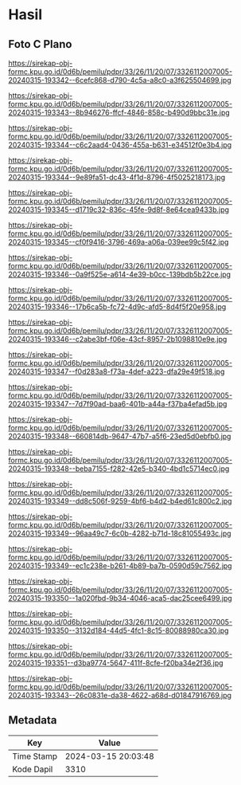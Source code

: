# Hasil

## Foto C Plano

https://sirekap-obj-formc.kpu.go.id/0d6b/pemilu/pdpr/33/26/11/20/07/3326112007005-20240315-193342--6cefc868-d790-4c5a-a8c0-a3f625504699.jpg

https://sirekap-obj-formc.kpu.go.id/0d6b/pemilu/pdpr/33/26/11/20/07/3326112007005-20240315-193343--8b946276-ffcf-4846-858c-b490d9bbc31e.jpg

https://sirekap-obj-formc.kpu.go.id/0d6b/pemilu/pdpr/33/26/11/20/07/3326112007005-20240315-193344--c6c2aad4-0436-455a-b631-e34512f0e3b4.jpg

https://sirekap-obj-formc.kpu.go.id/0d6b/pemilu/pdpr/33/26/11/20/07/3326112007005-20240315-193344--9e89fa51-dc43-4f1d-8796-4f5025218173.jpg

https://sirekap-obj-formc.kpu.go.id/0d6b/pemilu/pdpr/33/26/11/20/07/3326112007005-20240315-193345--d1719c32-836c-45fe-9d8f-8e64cea9433b.jpg

https://sirekap-obj-formc.kpu.go.id/0d6b/pemilu/pdpr/33/26/11/20/07/3326112007005-20240315-193345--cf0f9416-3796-469a-a06a-039ee99c5f42.jpg

https://sirekap-obj-formc.kpu.go.id/0d6b/pemilu/pdpr/33/26/11/20/07/3326112007005-20240315-193346--0a9f525e-a614-4e39-b0cc-139bdb5b22ce.jpg

https://sirekap-obj-formc.kpu.go.id/0d6b/pemilu/pdpr/33/26/11/20/07/3326112007005-20240315-193346--17b6ca5b-fc72-4d9c-afd5-8d4f5f20e958.jpg

https://sirekap-obj-formc.kpu.go.id/0d6b/pemilu/pdpr/33/26/11/20/07/3326112007005-20240315-193346--c2abe3bf-f06e-43cf-8957-2b1098810e9e.jpg

https://sirekap-obj-formc.kpu.go.id/0d6b/pemilu/pdpr/33/26/11/20/07/3326112007005-20240315-193347--f0d283a8-f73a-4def-a223-dfa29e49f518.jpg

https://sirekap-obj-formc.kpu.go.id/0d6b/pemilu/pdpr/33/26/11/20/07/3326112007005-20240315-193347--7d7f90ad-baa6-401b-a44a-f37ba4efad5b.jpg

https://sirekap-obj-formc.kpu.go.id/0d6b/pemilu/pdpr/33/26/11/20/07/3326112007005-20240315-193348--660814db-9647-47b7-a5f6-23ed5d0ebfb0.jpg

https://sirekap-obj-formc.kpu.go.id/0d6b/pemilu/pdpr/33/26/11/20/07/3326112007005-20240315-193348--beba7155-f282-42e5-b340-4bd1c5714ec0.jpg

https://sirekap-obj-formc.kpu.go.id/0d6b/pemilu/pdpr/33/26/11/20/07/3326112007005-20240315-193349--dd8c506f-9259-4bf6-b4d2-b4ed61c800c2.jpg

https://sirekap-obj-formc.kpu.go.id/0d6b/pemilu/pdpr/33/26/11/20/07/3326112007005-20240315-193349--96aa49c7-6c0b-4282-b71d-18c81055493c.jpg

https://sirekap-obj-formc.kpu.go.id/0d6b/pemilu/pdpr/33/26/11/20/07/3326112007005-20240315-193349--ec1c238e-b261-4b89-ba7b-0590d59c7562.jpg

https://sirekap-obj-formc.kpu.go.id/0d6b/pemilu/pdpr/33/26/11/20/07/3326112007005-20240315-193350--1a020fbd-9b34-4046-aca5-dac25cee6499.jpg

https://sirekap-obj-formc.kpu.go.id/0d6b/pemilu/pdpr/33/26/11/20/07/3326112007005-20240315-193350--3132d184-44d5-4fc1-8c15-80088980ca30.jpg

https://sirekap-obj-formc.kpu.go.id/0d6b/pemilu/pdpr/33/26/11/20/07/3326112007005-20240315-193351--d3ba9774-5647-411f-8cfe-f20ba34e2f36.jpg

https://sirekap-obj-formc.kpu.go.id/0d6b/pemilu/pdpr/33/26/11/20/07/3326112007005-20240315-193343--26c0831e-da38-4622-a68d-d01847916769.jpg


## Metadata

| Key        | Value               |
| ---------- | ------------------- |
| Time Stamp | 2024-03-15 20:03:48 |
| Kode Dapil | 3310                |



